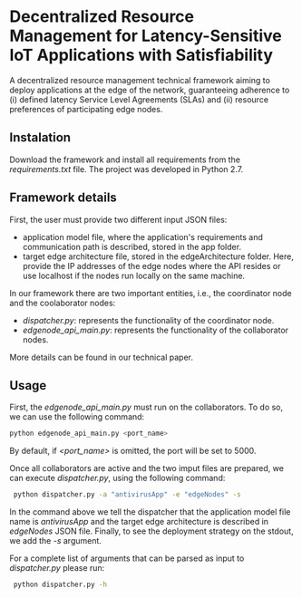 # Decentralized Resource Management for Latency-Sensitive IoT Applications with Satisfiability

A decentralized resource management technical  framework  aiming  to  deploy  applications at  the  edge  of  the  network,  guaranteeing  adherence  to (i)  defined  latency  Service  Level  Agreements  (SLAs)  and (ii)  resource  preferences  of  participating edge nodes. 


## Instalation

Download the framework and install all requirements from the *requirements.txt* file. The project was developed in Python 2.7.

## Framework details

First, the user must provide two different input JSON files:
 * application model file, where the application's requirements and communication path is described, stored in the app folder.
 * target edge architecture file, stored in the edgeArchitecture folder. Here, provide the IP addresses of the edge nodes where the API resides or use localhost if the nodes run locally on the same machine.


In our framework there are two important entities, i.e., the coordinator node and the coolaborator nodes:
* *dispatcher.py*: represents the functionality of the coordinator node.
* *edgenode_api_main.py*: represents the functionality of the collaborator nodes.

More details can be found in our technical paper.

## Usage

First, the *edgenode_api_main.py* must run on the collaborators. To do so, we can use the following command:

```bash
python edgenode_api_main.py <port_name>
```

By default, if *<port_name>* is omitted, the port will be set to 5000.

Once all collaborators are active and the two imput files are prepared, we can execute *dispatcher.py*, using the following command:

```bash
 python dispatcher.py -a "antivirusApp" -e "edgeNodes" -s
```
In the command above we tell the dispatcher that the application model file name is *antivirusApp* and the target edge architecture is described in *edgeNodes* JSON file. Finally, to see the deployment strategy on the stdout, we add the *-s* argument.

For a complete list of arguments that can be parsed as input to *dispatcher.py* please run:

```bash
 python dispatcher.py -h
```



